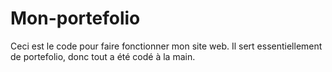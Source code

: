 # Mon-portefolio
Ceci est le code pour faire fonctionner mon site web.
Il sert essentiellement de portefolio, donc tout a été codé à la main.
